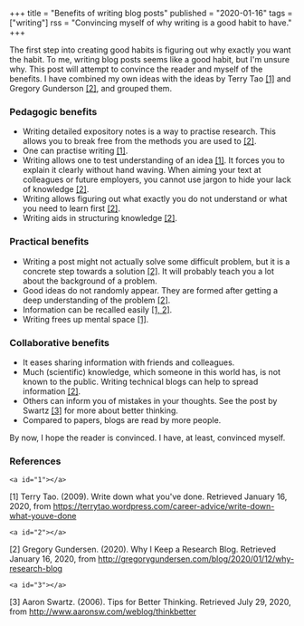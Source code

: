 +++
title = "Benefits of writing blog posts"
published = "2020-01-16"
tags = ["writing"]
rss = "Convincing myself of why writing is a good habit to have."
+++

The first step into creating good habits is figuring out why exactly you want the habit.
To me, writing blog posts seems like a good habit, but I'm unsure why.
This post will attempt to convince the reader and myself of the benefits.
I have combined my own ideas with the ideas by Terry Tao [[1]](#1) and Gregory Gunderson [[2]](#2), and grouped them.

### Pedagogic benefits

- Writing detailed expository notes is a way to practise research.
  This allows you to break free from the methods you are used to [[2]](#2).
- One can practise writing [[1]](#1).
- Writing allows one to test understanding of an idea [[1]](#1).
  It forces you to explain it clearly without hand waving.
  When aiming your text at colleagues or future employers, you cannot use jargon to hide your lack of knowledge [[2]](#2).
- Writing allows figuring out what exactly you do not understand or what you need to learn first [[2]](#2).
- Writing aids in structuring knowledge [[2]](#2).

### Practical benefits

- Writing a post might not actually solve some difficult problem, but it is a concrete step towards a solution [[2]](#2).
  It will probably teach you a lot about the background of a problem.
- Good ideas do not randomly appear. They are formed after getting a deep understanding of the problem [[2]](#2).
- Information can be recalled easily [[1, 2]](#2).
- Writing frees up mental space [[1]](#1).

### Collaborative benefits

- It eases sharing information with friends and colleagues.
- Much (scientific) knowledge, which someone in this world has, is not known to the public.
  Writing technical blogs can help to spread information [[2]](#2).
- Others can inform you of mistakes in your thoughts.
  See the post by Swartz [[3]](#3) for more about better thinking.
- Compared to papers, blogs are read by more people.

By now, I hope the reader is convinced.
I have, at least, convinced myself.

### References
~~~
<a id="1"></a>
~~~
[1] Terry Tao. (2009).
Write down what you've done.
Retrieved January 16, 2020, from <https://terrytao.wordpress.com/career-advice/write-down-what-youve-done>

~~~
<a id="2"></a>
~~~
[2] Gregory Gundersen. (2020).
Why I Keep a Research Blog.
Retrieved January 16, 2020, from <http://gregorygundersen.com/blog/2020/01/12/why-research-blog>

~~~
<a id="3"></a>
~~~
[3] Aaron Swartz. (2006).
Tips for Better Thinking.
Retrieved July 29, 2020, from <http://www.aaronsw.com/weblog/thinkbetter>
